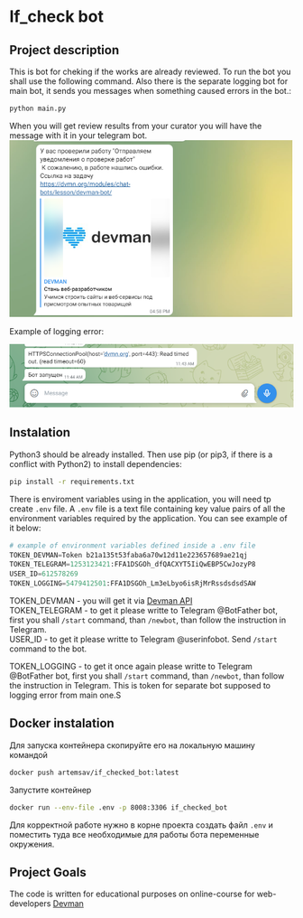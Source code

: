 # If_check bot

## Project description

This is bot for cheking if the works are already reviewed. To run the bot you shall use the following command. Also there is the separate logging bot for main bot, it sends you messages when something caused errors in the bot.:

```bash
python main.py
```

When you will get review results from your curator you will have the message with it in your telegram bot.
![Example](./images/devman.png)

Example of logging error:

![Example](./images/devman2.png)

## Instalation

Python3 should be already installed. Then use pip (or pip3, if there is a conflict with Python2) to install dependencies:

```bash
pip install -r requirements.txt
```

There is enviroment variables using in the application, you will need tp create ```.env``` file. A ```.env``` file is a text file containing key value pairs of all the environment variables required by the application. You can see example of it below:

```python
# example of environment variables defined inside a .env file
TOKEN_DEVMAN=Token b21a135t53faba6a70w12d11e223657689ae21qj
TOKEN_TELEGRAM=1253123421:FFA1DSGOh_dfQACXYT5IiQwEBP5CwJozyP8
USER_ID=612578269
TOKEN_LOGGING=5479412501:FFA1DSGOh_Lm3eLbyo6isRjMrRssdsdsdSAW
```

TOKEN_DEVMAN - you will get it via [Devman API](https://dvmn.org/api/docs/)  
TOKEN_TELEGRAM - to get it please writte to Telegram @BotFather bot, first you shall ```/start``` command, than ```/newbot```, than follow the instruction in Telegram.  
USER_ID - to get it please writte to Telegram @userinfobot. Send ```/start``` command to the bot.

TOKEN_LOGGING - to get it once again please writte to Telegram @BotFather bot, first you shall ```/start``` command, than ```/newbot```, than follow the instruction in Telegram. This is token for separate bot supposed to logging error from main one.S

## Docker instalation

Для запуска контейнера скопируйте его на локальную машину командой

```bash
docker push artemsav/if_checked_bot:latest
```

Запустите контейнер

```bash
docker run --env-file .env -p 8008:3306 if_checked_bot
```

Для корректной работе нужно в корне проекта создать файл `.env` и поместить туда все необходимые для работы бота переменные окружения.

## Project Goals

The code is written for educational purposes on online-course for web-developers [Devman](https://dvmn.org)
